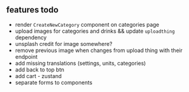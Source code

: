 ## features todo

- render `CreateNewCategory` component on categories page
- upload images for categories and drinks && update `uploadthing` dependency
- unsplash credit for image somewhere?
- remove previous image when changes from upload thing with their endpoint
- add missing translations (settings, units, categories)
- add back to top btn
- add cart - zustand
- separate forms to components
